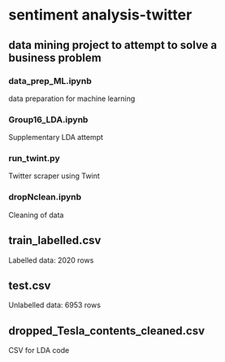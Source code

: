 # sentiment analysis-twitter
data mining project to attempt to solve a business problem
------------------------------------------------------------------------
### data_prep_ML.ipynb
data preparation for machine learning

### Group16_LDA.ipynb
Supplementary LDA attempt

### run_twint.py
Twitter scraper using Twint

### dropNclean.ipynb
Cleaning of data

## train_labelled.csv
Labelled data: 2020 rows

## test.csv
Unlabelled data: 6953 rows

## dropped_Tesla_contents_cleaned.csv
CSV for LDA code
